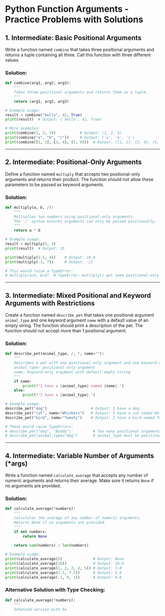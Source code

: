 # Python Function Arguments - Practice Problems with Solutions

## 1. **Intermediate**: Basic Positional Arguments

Write a function named `combine` that takes three positional arguments and returns a tuple containing all three. Call this function with three different values.

### Solution:

```python
def combine(arg1, arg2, arg3):
    """
    Takes three positional arguments and returns them as a tuple.
    """
    return (arg1, arg2, arg3)

# Example usage:
result = combine("hello", 42, True)
print(result)  # Output: ('hello', 42, True)

# More examples:
print(combine(1, 2, 3))           # Output: (1, 2, 3)
print(combine("a", "b", "c"))     # Output: ('a', 'b', 'c')
print(combine([1, 2], {3, 4}, (5, 6)))  # Output: ([1, 2], {3, 4}, (5, 6))
```

---

## 2. **Intermediate**: Positional-Only Arguments

Define a function named `multiply` that accepts two positional-only arguments and returns their product. The function should not allow these parameters to be passed as keyword arguments.

### Solution:

```python
def multiply(a, b, /):
    """
    Multiplies two numbers using positional-only arguments.
    The '/' syntax ensures arguments can only be passed positionally.
    """
    return a * b

# Example usage:
result = multiply(5, 3)
print(result)  # Output: 15

print(multiply(2.5, 4))    # Output: 10.0
print(multiply(-3, 7))     # Output: -21

# This would raise a TypeError:
# multiply(a=5, b=3)  # TypeError: multiply() got some positional-only arguments passed as keyword arguments
```

---

## 3. **Intermediate**: Mixed Positional and Keyword Arguments with Restrictions

Create a function named `describe_pet` that takes one positional argument `animal_type` and one keyword argument `name` with a default value of an empty string. The function should print a description of the pet. The function should not accept more than 1 positional argument.

### Solution:

```python
def describe_pet(animal_type, /, *, name=""):
    """
    Describes a pet with one positional-only argument and one keyword-only argument.
    animal_type: positional-only argument
    name: keyword-only argument with default empty string
    """
    if name:
        print(f"I have a {animal_type} named {name}.")
    else:
        print(f"I have a {animal_type}.")

# Example usage:
describe_pet("dog")                    # Output: I have a dog.
describe_pet("cat", name="Whiskers")   # Output: I have a cat named Whiskers.
describe_pet("bird", name="Tweety")    # Output: I have a bird named Tweety.

# These would raise TypeErrors:
# describe_pet("dog", "Buddy")          # Too many positional arguments
# describe_pet(animal_type="dog")       # animal_type must be positional
```

---

## 4. **Intermediate**: Variable Number of Arguments (*args)

Write a function named `calculate_average` that accepts any number of numeric arguments and returns their average. Make sure it returns `None` if no arguments are provided.

### Solution:

```python
def calculate_average(*numbers):
    """
    Calculates the average of any number of numeric arguments.
    Returns None if no arguments are provided.
    """
    if not numbers:
        return None
    
    return sum(numbers) / len(numbers)

# Example usage:
print(calculate_average())              # Output: None
print(calculate_average(10))            # Output: 10.0
print(calculate_average(1, 2, 3, 4, 5)) # Output: 3.0
print(calculate_average(2.5, 7.5))      # Output: 5.0
print(calculate_average(-1, 0, 1))      # Output: 0.0
```

### Alternative Solution with Type Checking:

```python
def calculate_average(*numbers):
    """
    Enhanced version with ba